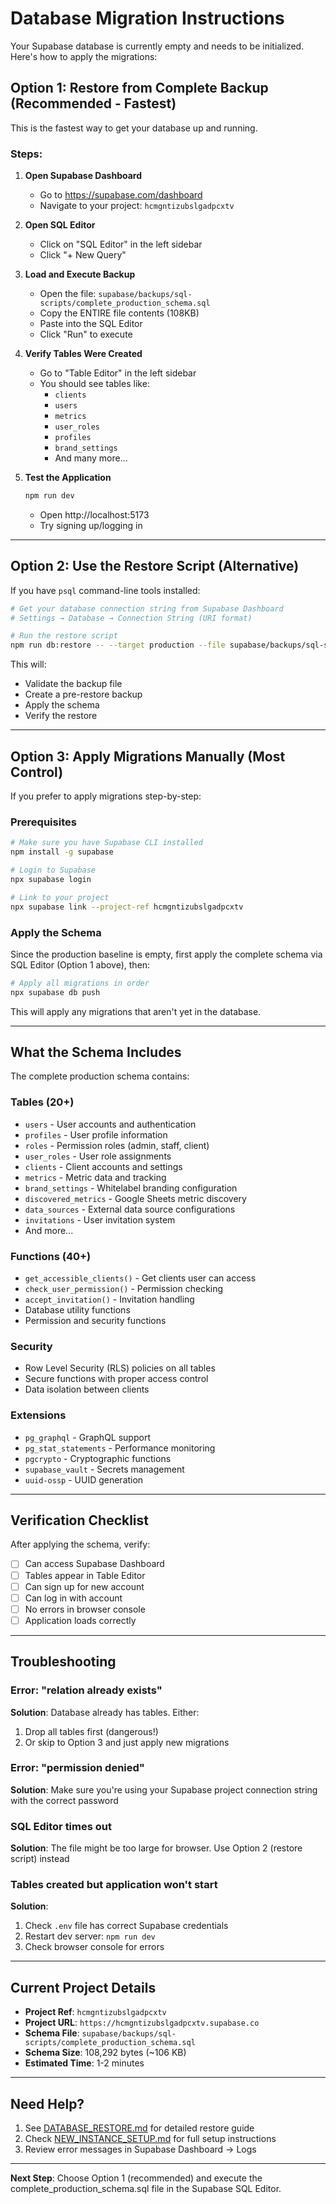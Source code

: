 # Database Migration Instructions

Your Supabase database is currently empty and needs to be initialized. Here's how to apply the migrations:

## Option 1: Restore from Complete Backup (Recommended - Fastest)

This is the fastest way to get your database up and running.

### Steps:

1. **Open Supabase Dashboard**
   - Go to https://supabase.com/dashboard
   - Navigate to your project: `hcmgntizubslgadpcxtv`

2. **Open SQL Editor**
   - Click on "SQL Editor" in the left sidebar
   - Click "+ New Query"

3. **Load and Execute Backup**
   - Open the file: `supabase/backups/sql-scripts/complete_production_schema.sql`
   - Copy the ENTIRE file contents (108KB)
   - Paste into the SQL Editor
   - Click "Run" to execute

4. **Verify Tables Were Created**
   - Go to "Table Editor" in the left sidebar
   - You should see tables like:
     - `clients`
     - `users`
     - `metrics`
     - `user_roles`
     - `profiles`
     - `brand_settings`
     - And many more...

5. **Test the Application**
   ```bash
   npm run dev
   ```
   - Open http://localhost:5173
   - Try signing up/logging in

---

## Option 2: Use the Restore Script (Alternative)

If you have `psql` command-line tools installed:

```bash
# Get your database connection string from Supabase Dashboard
# Settings → Database → Connection String (URI format)

# Run the restore script
npm run db:restore -- --target production --file supabase/backups/sql-scripts/complete_production_schema.sql
```

This will:
- Validate the backup file
- Create a pre-restore backup
- Apply the schema
- Verify the restore

---

## Option 3: Apply Migrations Manually (Most Control)

If you prefer to apply migrations step-by-step:

### Prerequisites
```bash
# Make sure you have Supabase CLI installed
npm install -g supabase

# Login to Supabase
npx supabase login

# Link to your project
npx supabase link --project-ref hcmgntizubslgadpcxtv
```

### Apply the Schema

Since the production baseline is empty, first apply the complete schema via SQL Editor (Option 1 above), then:

```bash
# Apply all migrations in order
npx supabase db push
```

This will apply any migrations that aren't yet in the database.

---

## What the Schema Includes

The complete production schema contains:

### Tables (20+)
- `users` - User accounts and authentication
- `profiles` - User profile information
- `roles` - Permission roles (admin, staff, client)
- `user_roles` - User role assignments
- `clients` - Client accounts and settings
- `metrics` - Metric data and tracking
- `brand_settings` - Whitelabel branding configuration
- `discovered_metrics` - Google Sheets metric discovery
- `data_sources` - External data source configurations
- `invitations` - User invitation system
- And more...

### Functions (40+)
- `get_accessible_clients()` - Get clients user can access
- `check_user_permission()` - Permission checking
- `accept_invitation()` - Invitation handling
- Database utility functions
- Permission and security functions

### Security
- Row Level Security (RLS) policies on all tables
- Secure functions with proper access control
- Data isolation between clients

### Extensions
- `pg_graphql` - GraphQL support
- `pg_stat_statements` - Performance monitoring
- `pgcrypto` - Cryptographic functions
- `supabase_vault` - Secrets management
- `uuid-ossp` - UUID generation

---

## Verification Checklist

After applying the schema, verify:

- [ ] Can access Supabase Dashboard
- [ ] Tables appear in Table Editor
- [ ] Can sign up for new account
- [ ] Can log in with account
- [ ] No errors in browser console
- [ ] Application loads correctly

---

## Troubleshooting

### Error: "relation already exists"
**Solution**: Database already has tables. Either:
1. Drop all tables first (dangerous!)
2. Or skip to Option 3 and just apply new migrations

### Error: "permission denied"
**Solution**: Make sure you're using your Supabase project connection string with the correct password

### SQL Editor times out
**Solution**: The file might be too large for browser. Use Option 2 (restore script) instead

### Tables created but application won't start
**Solution**:
1. Check `.env` file has correct Supabase credentials
2. Restart dev server: `npm run dev`
3. Check browser console for errors

---

## Current Project Details

- **Project Ref**: `hcmgntizubslgadpcxtv`
- **Project URL**: `https://hcmgntizubslgadpcxtv.supabase.co`
- **Schema File**: `supabase/backups/sql-scripts/complete_production_schema.sql`
- **Schema Size**: 108,292 bytes (~106 KB)
- **Estimated Time**: 1-2 minutes

---

## Need Help?

1. See [DATABASE_RESTORE.md](docs/deployment/DATABASE_RESTORE.md) for detailed restore guide
2. Check [NEW_INSTANCE_SETUP.md](docs/deployment/NEW_INSTANCE_SETUP.md) for full setup instructions
3. Review error messages in Supabase Dashboard → Logs

---

**Next Step**: Choose Option 1 (recommended) and execute the complete_production_schema.sql file in the Supabase SQL Editor.
